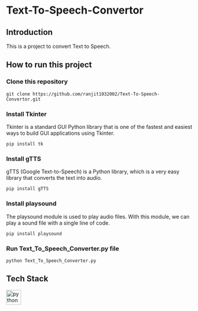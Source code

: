 # Text-To-Speech-Convertor
## Introduction
This is a project to convert Text to Speech. 
## How to run this project
### Clone this repository
```
git clone https://github.com/ranjit1032002/Text-To-Speech-Convertor.git
```
### Install Tkinter
Tkinter is a standard GUI Python library that is one of the fastest and easiest ways to build GUI applications using Tkinter.
```
pip install tk
```
### Install gTTS
gTTS (Google Text-to-Speech) is a Python library, which is a very easy library that converts the text into audio.
```
pip install gTTS
```
### Install playsound
The playsound module is used to play audio files. With this module, we can play a sound file with a single line of code.
```
pip install playsound
```
### Run Text_To_Speech_Converter.py file
```
python Text_To_Speech_Converter.py
```
## Tech Stack
<a href="https://python.org/" title="python"><img src="https://github.com/get-icon/geticon/raw/master/icons/python.svg" alt="python" width="40px" height="40px"></a>



